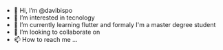 - 👋 Hi, I’m @davibispo
- 👀 I’m interested in tecnology
- 🌱 I’m currently learning flutter and formaly I'm a master degree student
- 💞️ I’m looking to collaborate on 
- 📫 How to reach me ...

<!---
davibispo/davibispo is a ✨ special ✨ repository because its `README.md` (this file) appears on your GitHub profile.
You can click the Preview link to take a look at your changes.
--->
